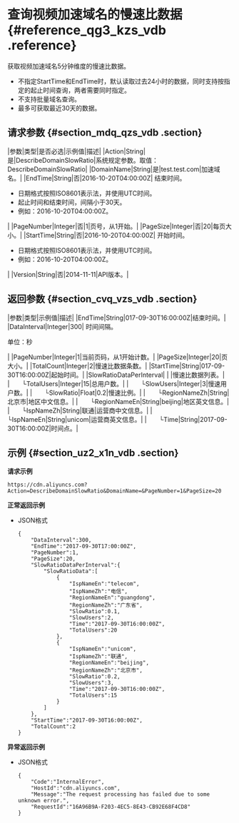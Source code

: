 # 查询视频加速域名的慢速比数据 {#reference_qg3_kzs_vdb .reference}

获取视频加速域名5分钟维度的慢速比数据。

-   不指定StartTime和EndTime时，默认读取过去24小时的数据，同时支持按指定的起止时间查询，两者需要同时指定。
-   不支持批量域名查询。
-   最多可获取最近30天的数据。

## 请求参数 {#section_mdq_qzs_vdb .section}

|参数|类型|是否必选|示例值|描述|
|Action|String|是|DescribeDomainSlowRatio|系统规定参数。取值：DescribeDomainSlowRatio|
|DomainName|String|是|test.test.com|加速域名。|
|EndTime|String|否|2016-10-20T04:00:00Z| 结束时间。

 -   日期格式按照ISO8601表示法，并使用UTC时间。
-   起止时间和结束时间，间隔小于30天。
-   例如：2016-10-20T04:00:00Z。

 |
|PageNumber|Integer|否|1|页号，从1开始。|
|PageSize|Integer|否|20|每页大小。|
|StartTime|String|否|2016-10-20T04:00:00Z| 开始时间。

 -   日期格式按照ISO8601表示法，并使用UTC时间。
-   例如：2016-10-20T04:00:00Z。

 |
|Version|String|否|2014-11-11|API版本。|

## 返回参数 {#section_cvq_vzs_vdb .section}

|参数|类型|示例值|描述|
|EndTime|String|017-09-30T16:00:00Z|结束时间。|
|DataInterval|Integer|300| 时间间隔。

 单位：秒

 |
|PageNumber|Integer|1|当前页码，从1开始计数。|
|PageSize|Integer|20|页大小。|
|TotalCount|Integer|2|慢速比数据条数。|
|StartTime|String|017-09-30T16:00:00Z|起始时间。|
|SlowRatioDataPerInterval| | |慢速比数据列表。|
|  └TotalUsers|Integer|15|总用户数。|
|  └SlowUsers|Integer|3|慢速用户数。|
|  └SlowRatio|Float|0.2|慢速比例。|
|  └RegionNameZh|String|北京市|地区中文信息。|
|  └RegionNameEn|String|beijing|地区英文信息。|
|  └IspNameZh|String|联通|运营商中文信息。|
|  └IspNameEn|String|unicom|运营商英文信息。|
|  └Time|String|2017-09-30T16:00:00Z|时间点。|

## 示例 {#section_uz2_x1n_vdb .section}

**请求示例**

```
https://cdn.aliyuncs.com?Action=DescribeDomainSlowRatio&DomainName=&PageNumber=1&PageSize=20
```

**正常返回示例**

-   JSON格式

    ```
    {
        "DataInterval":300,
        "EndTime":"2017-09-30T17:00:00Z",
        "PageNumber":1,
        "PageSize":20,
        "SlowRatioDataPerInterval":{
            "SlowRatioData":[
                {
                    "IspNameEn":"telecom",
                    "IspNameZh":"电信",
                    "RegionNameEn":"guangdong",
                    "RegionNameZh":"广东省",
                    "SlowRatio":0.1,
                    "SlowUsers":2,
                    "Time":"2017-09-30T16:00:00Z",
                    "TotalUsers":20
                },
                {
                    "IspNameEn":"unicom",
                    "IspNameZh":"联通",
                    "RegionNameEn":"beijing",
                    "RegionNameZh":"北京市",
                    "SlowRatio":0.2,
                    "SlowUsers":3,
                    "Time":"2017-09-30T16:00:00Z",
                    "TotalUsers":15
                }
            ]
        },
        "StartTime":"2017-09-30T16:00:00Z",
        "TotalCount":2
    }
    ```


**异常返回示例**

-   JSON格式

    ```
    {
        "Code":"InternalError",
        "HostId":"cdn.aliyuncs.com",
        "Message":"The request processing has failed due to some unknown error.",
        "RequestId":"16A96B9A-F203-4EC5-8E43-CB92E68F4CD8"
    }
    ```


